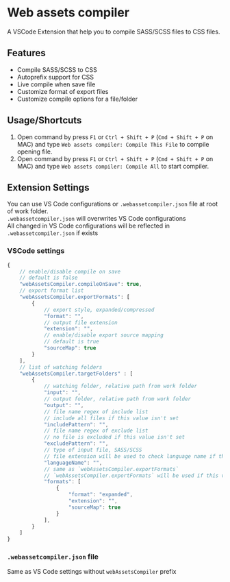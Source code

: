 # Web assets compiler

A VSCode Extension that help you to compile SASS/SCSS files to CSS files.

## Features

* Compile SASS/SCSS to CSS
* Autoprefix support for CSS
* Live compile when save file
* Customize format of export files
* Customize compile options for a file/folder

## Usage/Shortcuts

1. Open command by press `F1` or `Ctrl + Shift + P` (`Cmd + Shift + P` on MAC) and type `Web assets compiler: Compile This File` to compile opening file.
1. Open command by press `F1` or `Ctrl + Shift + P` (`Cmd + Shift + P` on MAC) and type `Web assets compiler: Compile All` to start compiler.

## Extension Settings

You can use VS Code configurations or `.webassetcompiler.json` file at root of work folder.  
`.webassetcompiler.json` will overwrites VS Code configurations  
All changed in VS Code configurations will be reflected in `.webassetcompiler.json` if exists

### VSCode settings

```javascript
{
    // enable/disable compile on save
    // default is false
    "webAssetsCompiler.compileOnSave": true,
    // export format list
    "webAssetsCompiler.exportFormats": [
        {
            // export style, expanded/compressed
            "format": "",
            // output file extension
            "extension": "",
            // enable/disable export source mapping
            // default is true
            "sourceMap": true
        }
    ],
    // list of watching folders
    "webAssetsCompiler.targetFolders" : [
        {
            // watching folder, relative path from work folder
            "input": "",
            // output folder, relative path from work folder
            "output": "",
            // file name regex of include list
            // include all files if this value isn't set
            "includePattern": "",
            // file name regex of exclude list
            // no file is excluded if this value isn't set
            "excludePattern": "",
            // type of input file, SASS/SCSS
            // file extension will be used to check language name if this value isn't set
            "languageName": "",
            // same as `webAssetsCompiler.exportFormats`
            // `webAssetsCompiler.exportFormats` will be used if this value isn't set
            "formats": [
                {
                    "format": "expanded",
                    "extension": "",
                    "sourceMap": true
                }
            ],
        }
    ]
}
```

### `.webassetcompiler.json` file

Same as VS Code settings without `webAssetsCompiler` prefix
